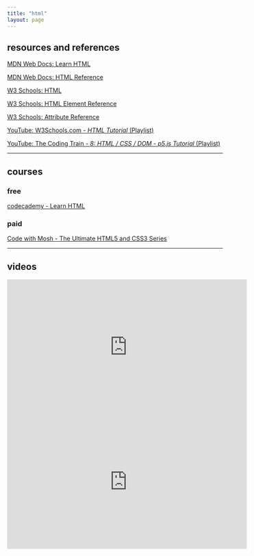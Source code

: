 ```yaml
---
title: "html"
layout: page
---
```


## resources and references

[MDN Web Docs: Learn HTML](https://developer.mozilla.org/en-US/docs/Learn_web_development/Core/Structuring_content)

[MDN Web Docs: HTML Reference](https://developer.mozilla.org/en-US/docs/Web/HTML)

[W3 Schools: HTML](https://www.w3schools.com/html/default.asp)

[W3 Schools: HTML Element Reference](https://www.w3schools.com/tags/default.asp)

[W3 Schools: Attribute Reference](https://www.w3schools.com/tags/ref_attributes.asp)

[YouTube: W3Schools.com - *HTML Tutorial* (Playlist)](https://www.youtube.com/playlist?list=PLP9IO4UYNF0VdAajP_5pYG-jG2JRrG72s)

[YouTube: The Coding Train - *8: HTML / CSS / DOM - p5.js Tutorial* (Playlist)](https://www.youtube.com/playlist?list=PLRqwX-V7Uu6bI1SlcCRfLH79HZrFAtBvX)

----

## courses

### free

[codecademy - Learn HTML](https://www.codecademy.com/learn/learn-html)

### paid

[Code with Mosh - The Ultimate HTML5 and CSS3 Series](https://codewithmosh.com/p/the-ultimate-html-css)

----

## videos

<iframe width="560" height="315" src="https://www.youtube.com/embed/videoseries?si=Ps5n0ukgWbcLX1fD&amp;list=PLP9IO4UYNF0VdAajP_5pYG-jG2JRrG72s" title="YouTube video player" frameborder="0" allow="accelerometer; autoplay; clipboard-write; encrypted-media; gyroscope; picture-in-picture; web-share" referrerpolicy="strict-origin-when-cross-origin" allowfullscreen></iframe>

<br/>

<iframe width="560" height="315" src="https://www.youtube.com/embed/videoseries?si=iqT9nbAUXjc7uRl_&amp;list=PLRqwX-V7Uu6bI1SlcCRfLH79HZrFAtBvX" title="YouTube video player" frameborder="0" allow="accelerometer; autoplay; clipboard-write; encrypted-media; gyroscope; picture-in-picture; web-share" referrerpolicy="strict-origin-when-cross-origin" allowfullscreen></iframe>
